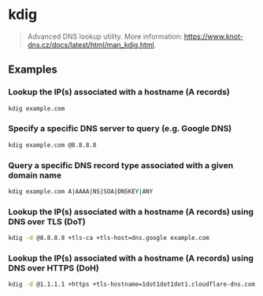 # kdig

> Advanced DNS lookup utility. More information: <https://www.knot-dns.cz/docs/latest/html/man_kdig.html>.

## Examples

### Lookup the IP(s) associated with a hostname (A records)

```bash
kdig example.com
```

### Specify a specific DNS server to query (e.g. Google DNS)

```bash
kdig example.com @8.8.8.8
```

### Query a specific DNS record type associated with a given domain name

```bash
kdig example.com A|AAAA|NS|SOA|DNSKEY|ANY
```

### Lookup the IP(s) associated with a hostname (A records) using DNS over TLS (DoT)

```bash
kdig -d @8.8.8.8 +tls-ca +tls-host=dns.google example.com
```

### Lookup the IP(s) associated with a hostname (A records) using DNS over HTTPS (DoH)

```bash
kdig -d @1.1.1.1 +https +tls-hostname=1dot1dot1dot1.cloudflare-dns.com example.com
```
